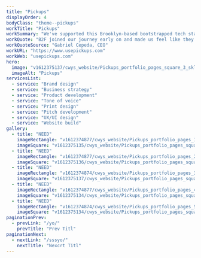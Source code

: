 ```yaml
---
title: "Pickups"
displayOrder: 4
bodyClass: "theme--pickups"
workTitle: "Pickups"
workSummary: "We've supported this Brooklyn-based bootstrapped tech start-up from concept to capital raising, creating a stand-out brand with compelling messaging to drive interest from customers, partners and the Venture Capital community."
workQuote: "B2F joined our journey early on and made us feel like they were enduring the long nights with us. They bring high energy, vast imagination, humility, and open mindedness to all creative discussions. Even beyond creativity, B2F helps you to find your 'why' by guiding you into further discovery and by asking the right questions. No traditional firm would've taken such an approach."
workQuoteSource: "Gabriel Cepeda, CEO"
workURL: "https://www.usepickups.com"
workWeb: "usepickups.com"
hero:
  image: "v1612375137/cwys_website/Pickups_portfolio_pages_square_3_sklbfr"
  imageAlt: "Pickups"
servicesList:
  - service: "Brand design"
  - service: "Business strategy"
  - service: "Product development"
  - service: "Tone of voice"
  - service: "Print design"
  - service: "Pitch development"
  - service: "UX/UI design"
  - service: "Website build"
gallery:
  - title: "NEED"
    imageRectangle: "v1612374877/cwys_website/Pickups_portfolio_pages_1_erhcib"
    imageSquare: "v1612375135/cwys_website/Pickups_portfolio_pages_square_1_kh6xv4"
  - title: "NEED"
    imageRectangle: "v1612374877/cwys_website/Pickups_portfolio_pages_2_kzxxba"
    imageSquare: "v1612375136/cwys_website/Pickups_portfolio_pages_square_2_m85khs"
  - title: "NEED"
    imageRectangle: "v1612374874/cwys_website/Pickups_portfolio_pages_3_omp1x2"
    imageSquare: "v1612375137/cwys_website/Pickups_portfolio_pages_square_3_sklbfr"
  - title: "NEED"
    imageRectangle: "v1612374877/cwys_website/Pickups_portfolio_pages_4_bd0zlq"
    imageSquare: "v1612375134/cwys_website/Pickups_portfolio_pages_square_4_lhrplo"
  - title: "NEED"
    imageRectangle: "v1612374874/cwys_website/Pickups_portfolio_pages_5_aqrjq0"
    imageSquare: "v1612375134/cwys_website/Pickups_portfolio_pages_square_5_gz4nlx"
paginationPrev:
  - prevLink: "/yo/"
    prevTitle: "Prev Titl"
paginationNext:
  - nextLink: "/sssyo/"
    nextTitle: "Nexcrt Titl"
---
```

